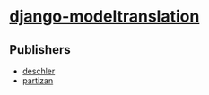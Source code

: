 # [django-modeltranslation](https://pypi.org/project/django-modeltranslation)



## Publishers
- [deschler](https://pypi.org/user/deschler)
- [partizan](https://pypi.org/user/partizan)

